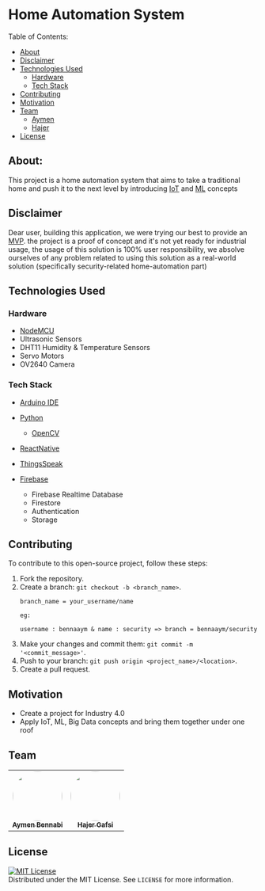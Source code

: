 # Home Automation System 

Table of Contents:

* [About](#about)
* [Disclaimer](#disclaimer)
* [Technologies Used](#technologies-used)
    * [Hardware](#hardware)
    * [Tech Stack](#tech-stack)
* [Contributing](#contributing)
* [Motivation](#motivation)
* [Team](#team)
  * [Aymen](#aymen-bennabi)
  * [Hajer](#hajer-gafsi)
* [License](#license)




## About:

This project is a home automation system that aims to take a traditional home and push it to the next level by introducing [IoT](https://en.wikipedia.org/wiki/Internet_of_things) and [ML](https://en.wikipedia.org/wiki/Machine_learning) concepts


## Disclaimer
Dear user, building this application, we were trying our best to provide an [MVP](https://en.wikipedia.org/wiki/Minimum_viable_product). the project is a proof of concept and it's not yet ready for industrial usage, the usage of this solution is 100%  user responsibility, we absolve ourselves of any problem related to using this solution as a real-world solution (specifically security-related home-automation part)


## Technologies Used

### Hardware
- [NodeMCU](https://en.wikipedia.org/wiki/NodeMCU)
- Ultrasonic Sensors
- DHT11 Humidity & Temperature Sensors
- Servo Motors
- OV2640 Camera

### Tech Stack
- [Arduino IDE](https://www.arduino.cc/en/software/)
- [Python](https://www.python.org/)
    - [OpenCV](https://opencv.org)

- [ReactNative](https://reactnative.dev)

- [ThingsSpeak](https://thingspeak.com/)
- [Firebase](https://firebase.google.com/)
    - Firebase Realtime Database
    - Firestore
    - Authentication
    - Storage


## Contributing

To contribute to this open-source project, follow these steps:

1. Fork the repository.
2. Create a branch: `git checkout -b <branch_name>`.
    ```
    branch_name = your_username/name
    
    eg: 

    username : bennaaym & name : security => branch = bennaaym/security 
    ```
3. Make your changes and commit them: `git commit -m '<commit_message>'`.
4. Push to your branch: `git push origin <project_name>/<location>`.
5. Create a pull request.



## Motivation
- Create a project for Industry 4.0
- Apply IoT, ML, Big Data concepts and bring them together under one roof


## Team

<div align="center">
<table>
  <tr>

<td align="center">
<a href="https://github.com/bennaaym">
<img src="https://avatars.githubusercontent.com/u/68559207?v=4" width="100px;" alt="" style="border-radius:50%"/>
<br />
<sub><b>Aymen Bennabi</b></sub>
</a>
<br />
</td>
<td align="center">
<a href="https://github.com/hajergafsi">
<img src="https://avatars.githubusercontent.com/u/56479423?v=4" width="100px;" alt="" style="border-radius:50%"/>
<br />
<sub><b>Hajer Gafsi</b></sub>
</a>
<br />
</td>
  
</tr>
</table>
</div>




## License

[![MIT License][license-shield]][license-url]<br>
Distributed under the MIT License. See `LICENSE` for more information.



[license-shield]: https://img.shields.io/github/license/othneildrew/Best-README-Template.svg?style=for-the-badge
[license-url]: https://github.com/bennaaym/home-automation-system/blob/main/LICENSE